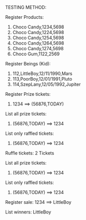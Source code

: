 TESTING METHOD:

Register Products:
1) Choco Candy,1234,5698
1) Choco Candy,1224,5698
1) Choco Candy,1254,5698
1) Choco Candy,1264,5698
1) Choco Candy,1274,5698
2) Choco Gum,1122,2569

Register Beings (Kid):
1) 112,LittleBoy,12/11/1990,Mars
2) 113,PoorBoy,12/01/1991,Pluto
3) 114,SzepLany,12/05/1992,Jupiter

Register Prize tickets:
1) 1234 ==> (56876,TODAY)

List all prize tickets:
1) (56876,TODAY) ==> 1234

List only raffled tickets:
1) (56876,TODAY) ==> 1234

Ruffle tickets:
2 Tickets

List all prize tickets:
1) (56876,TODAY) ==> 1234

List only raffled tickets:
1) (56876,TODAY) ==> 1234

Register sale:
1234 ==> LittleBoy

List winners:
LittleBoy